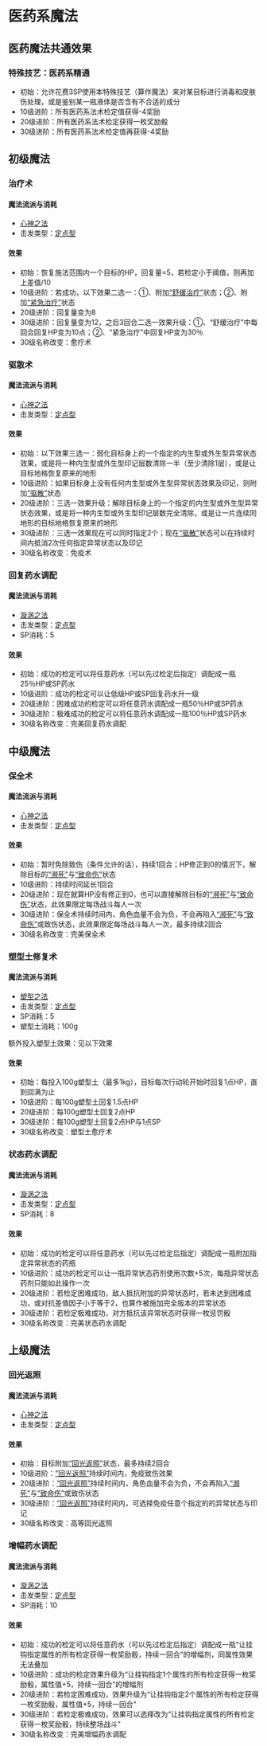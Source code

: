 # 医药系魔法

## 医药魔法共通效果

### 特殊技艺：医药系精通

* 初始：允许花费3SP使用本特殊技艺（算作魔法）来对某目标进行消毒和皮肤伤处理，或是鉴别某一瓶液体是否含有不合适的成分
* 10级进阶：所有医药系法术检定值获得-4奖励
* 20级进阶：所有医药系法术检定获得一枚奖励骰
* 30级进阶：所有医药系法术检定值再获得-4奖励

## 初级魔法

### 治疗术

#### 魔法流派与消耗

* <a href="/rules/V4.x rules/8·magic/#心神之法" target="_blank">心神之法</a>
* 击发类型：<a href="/rules/V4.x rules/8·magic/#魔法的击发类型" target="_blank">定点型</a>

#### 效果

* 初始：恢复施法范围内一个目标的HP，回复量=5，若检定小于阈值，则再加上差值/10
* 10级进阶：若成功，以下效果二选一：①、附加<a href="../../../status/normal/#舒缓治疗" target="_blank">“舒缓治疗”</a>状态；②、附加<a href="../../../status/normal/#紧急治疗" target="_blank">“紧急治疗”</a>状态
* 20级进阶：回复量变为8
* 30级进阶：回复量变为12，之后3回合二选一效果升级：①、“舒缓治疗”中每回合回复HP变为10点；②、“紧急治疗”中回复HP变为30％
* 30级名称改变：愈疗术

### 驱散术

#### 魔法流派与消耗

* <a href="/rules/V4.x rules/8·magic/#心神之法" target="_blank">心神之法</a>
* 击发类型：<a href="/rules/V4.x rules/8·magic/#魔法的击发类型" target="_blank">定点型</a>

#### 效果

* 初始：以下效果三选一：弱化目标身上的一个指定的内生型或外生型异常状态效果，或是将一种内生型或外生型印记层数清除一半（至少清除1层），或是让目标地格恢复原来的地形
* 10级进阶：如果目标身上没有任何内生型或外生型异常状态效果及印记，则附加<a href="../../../status/normal/#驱散" target="_blank">“驱散”</a>状态
* 20级进阶：三选一效果升级：解除目标身上的一个指定的内生型或外生型异常状态效果，或是将一种内生型或外生型印记层数完全清除，或是让一片连续同地形的目标地格恢复原来的地形
* 30级进阶：三选一效果现在可以同时指定2个；现在<a href="../../../status/normal/#驱散" target="_blank">“驱散”</a>状态可以在持续时间内抵消2次任何指定异常状态以及印记
* 30级名称改变：免疫术

### 回复药水调配

#### 魔法流派与消耗

* <a href="/rules/V4.x rules/8·magic/#旋涡之法" target="_blank">漩涡之法</a>
* 击发类型：<a href="/rules/V4.x rules/8·magic/#魔法的击发类型" target="_blank">定点型</a>
* SP消耗：5

#### 效果

* 初始：成功的检定可以将任意药水（可以先过检定后指定）调配成一瓶25％HP或SP药水
* 10级进阶：成功的检定可以让低级HP或SP回复药水升一级
* 20级进阶：困难成功的检定可以将任意药水调配成一瓶50％HP或SP药水
* 30级进阶：极难成功的检定可以将任意药水调配成一瓶100％HP或SP药水
* 30级名称改变：完美回复药水调配

## 中级魔法

### 保全术

#### 魔法流派与消耗

* <a href="/rules/V4.x rules/8·magic/#心神之法" target="_blank">心神之法</a>
* 击发类型：<a href="/rules/V4.x rules/8·magic/#魔法的击发类型" target="_blank">定点型</a>

#### 效果

* 初始：暂时免除致伤（条件允许的话），持续1回合；HP修正到0的情况下，解除目标的<a href="../../../status/normal/#濒死" target="_blank">“濒死”</a>与<a href="../../../status/normal/#致命伤" target="_blank">“致命伤”</a>状态
* 10级进阶：持续时间延长1回合
* 20级进阶：现在就算HP没有修正到0，也可以直接解除目标的<a href="../../../status/normal/#濒死" target="_blank">“濒死”</a>与<a href="../../../status/normal/#致命伤" target="_blank">“致命伤”</a>状态，此效果限定每场战斗每人一次
* 30级进阶：保全术持续时间内，角色血量不会为负，不会再陷入<a href="../../../status/normal/#濒死" target="_blank">“濒死”</a>与<a href="../../../status/normal/#致命伤" target="_blank">“致命伤”</a>或致伤状态，此效果限定每场战斗每人一次，最多持续2回合
* 30级名称改变：完美保全术

### 塑型土修复术

#### 魔法流派与消耗

* <a href="/rules/V4.x rules/8·magic/#塑型之法" target="_blank">塑型之法</a>
* 击发类型：<a href="/rules/V4.x rules/8·magic/#魔法的击发类型" target="_blank">定点型</a>
* SP消耗：5
* 塑型土消耗：100g

额外投入塑型土效果：见以下效果

#### 效果

* 初始：每投入100g塑型土（最多1kg），目标每次行动轮开始时回复1点HP，直到回满为止
* 10级进阶：每100g塑型土回复1.5点HP
* 20级进阶：每100g塑型土回复2点HP
* 30级进阶：每100g塑型土回复2点HP与1点SP
* 30级名称改变：塑型土愈疗术

### 状态药水调配

#### 魔法流派与消耗

* <a href="/rules/V4.x rules/8·magic/#旋涡之法" target="_blank">漩涡之法</a>
* 击发类型：<a href="/rules/V4.x rules/8·magic/#魔法的击发类型" target="_blank">定点型</a>
* SP消耗：8

#### 效果

* 初始：成功的检定可以将任意药水（可以先过检定后指定）调配成一瓶附加指定异常状态的药瓶
* 10级进阶：成功的检定可以让一瓶异常状态药剂使用次数+5次，每瓶异常状态药剂只能如此操作一次
* 20级进阶：若检定困难成功，敌人抵抗附加的异常状态时，若未达到困难成功，或对抗差值因子小于等于2，也算作被施加完全版本的异常状态
* 30级进阶：若检定极难成功，对方抵抗该异常状态时获得一枚惩罚骰
* 30级名称改变：完美状态药水调配

## 上级魔法

### 回光返照

#### 魔法流派与消耗

* <a href="/rules/V4.x rules/8·magic/#心神之法" target="_blank">心神之法</a>
* 击发类型：<a href="/rules/V4.x rules/8·magic/#魔法的击发类型" target="_blank">定点型</a>

#### 效果

* 初始：目标附加<a href="../../../status/normal/#回光返照" target="_blank">“回光返照”</a>状态，最多持续2回合
* 10级进阶：<a href="../../../status/normal/#回光返照" target="_blank">“回光返照”</a>持续时间内，免疫致伤效果
* 20级进阶：<a href="../../../status/normal/#回光返照" target="_blank">“回光返照”</a>持续时间内，角色血量不会为负，不会再陷入<a href="../../../status/normal/#濒死" target="_blank">“濒死”</a>与<a href="../../../status/normal/#致命伤" target="_blank">“致命伤”</a>或致伤状态
* 30级进阶：<a href="../../../status/normal/#回光返照" target="_blank">“回光返照”</a>持续时间内，可选择免疫任意个指定的的异常状态与印记
* 30级名称改变：高等回光返照

### 增幅药水调配

#### 魔法流派与消耗

* <a href="/rules/V4.x rules/8·magic/#旋涡之法" target="_blank">漩涡之法</a>
* 击发类型：<a href="/rules/V4.x rules/8·magic/#魔法的击发类型" target="_blank">定点型</a>
* SP消耗：10

#### 效果

* 初始：成功的检定可以将任意药水（可以先过检定后指定）调配成一瓶“让挂钩指定属性的所有检定获得一枚奖励骰，持续一回合”的增幅剂，同属性效果无法叠加
* 10级进阶：成功的检定效果升级为“让挂钩指定1个属性的所有检定获得一枚奖励骰，属性值+5，持续一回合”的增幅剂
* 20级进阶：若检定困难成功，效果升级为“让挂钩指定2个属性的所有检定获得一枚奖励骰，属性值+5，持续一回合”
* 30级进阶：若检定极难成功，效果可以选择改为“让挂钩指定属性的所有检定获得一枚奖励骰，持续整场战斗”
* 30级名称改变：完美增幅药水调配
